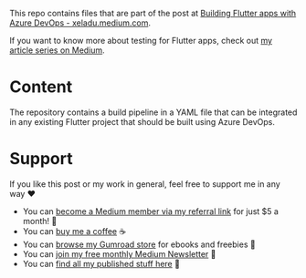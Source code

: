 This repo contains files that are part of the post at [Building Flutter apps with Azure DevOps - xeladu.medium.com](https://xeladu.medium.com/building-flutter-apps-with-azure-devops-eaf9ae7ad158).

If you want to know more about testing for Flutter apps, check out [my article series on Medium](https://xeladu.medium.com/list/test-your-flutter-app-aabad9825b7f).

# Content

The repository contains a build pipeline in a YAML file that can be integrated in any existing Flutter project that should be built using Azure DevOps.

# Support

If you like this post or my work in general, feel free to support me in any way ❤

- You can [become a Medium member via my referral link](https://xeladu.medium.com/membership) for just $5 a month! 💖
- You can [buy me a coffee](https://www.buymeacoffee.com/xeladu) ☕
- You can [browse my Gumroad store](https://xeladu.gumroad.com) for ebooks and freebies 📙
- You can [join my free monthly Medium Newsletter](https://bit.ly/xeladu-medium) 💌
- You can [find all my published stuff here](https://xeladu.medium.com/%E2%84%B9-xeladus-info-point-find-quickly-what-you-need-bbe620e97d8c) 📑
